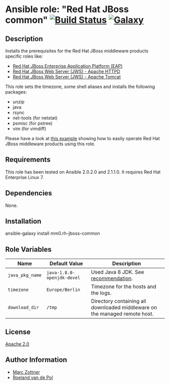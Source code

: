 Ansible role: "Red Hat JBoss common" [![Build Status](https://travis-ci.org/mm0/ansible-role-redhat-jboss-common.svg?branch=master)](https://travis-ci.org/mm0/ansible-role-redhat-jboss-common) [![Galaxy](https://img.shields.io/badge/galaxy-mm0.rh--jboss--common-blue.svg?style=flat)](https://galaxy.ansible.com/mm0/rh-jboss-common)
=================================

Description
-----------

Installs the prerequisites for the Red Hat JBoss middleware products specific roles like:

- [Red Hat JBoss Enterprise Application Platform (EAP)](https://github.com/mm0/ansible-role-redhat-jboss-eap)
- [Red Hat JBoss Web Server (JWS) - Apache HTTPD](https://github.com/mm0/ansible-role-redhat-jboss-web-server-httpd)
- [Red Hat JBoss Web Server (JWS) - Apache Tomcat](https://github.com/mm0/ansible-role-redhat-jboss-web-server-tomcat)

This role sets the timezone, some shell aliases and installs the following packages:

- unzip
- java
- rsync
- net-tools (for netstat)
- psmisc (for pstree)
- vim (for vimdiff)

Please have a look at [this example](https://github.com/mm0/ansible_middleware_soe) showing how to easily operate Red Hat JBoss middleware products using this role.


Requirements
------------

This role has been tested on Ansible 2.0.2.0 and 2.1.1.0. It requires Red Hat Enterprise Linux 7.


Dependencies
------------

None.


Installation
------------

  ansible-galaxy install mm0.rh-jboss-common


Role Variables
--------------

| Name              | Default Value       | Description          |
|-------------------|---------------------|----------------------|
| `java_pkg_name` | `java-1.8.0-openjdk-devel` | Used Java 8 JDK. See [recommendation](https://access.redhat.com/solutions/18259). |
| `timezone` | `Europe/Berlin` |  Timezone for the hosts and the logs. |
| `download_dir` | `/tmp` | Directory containing all downloaded middleware  on the managed remote host. |


License
-------

[Apache 2.0](./LICENSE)


Author Information
------------------

* [Marc Zottner](https://github.com/mm0)
* [Roeland van de Pol](https://github.com/roelandpol)
